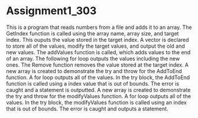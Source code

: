 # Assignment1_303
This is a program that reads numbers from a file and adds it to an array.
The GetIndex function is called using the array name, array size, and target index. This ouputs the value stored in the target index. 
A vector is declared to store all of the values, modify the target values, and output the old and new values.
The addValues function is called, which adds values to the end of an array. The following for loop outputs the values including the new ones.
The Remove function removes the value stored at the target index.
A new array is created to demonstrate the try and throw for the AddToEnd function. A for loop outputs all of the values. In the try block, the AddToEnd function is called using a index value that is out of bounds. The error is caught and a statement is outputted. 
A new array is created to demonstrate the try and throw for the modifyValues function. A for loop outputs all of the values. In the try block, the modifyValues function is called using an index that is out of bounds. The error is caught and outputs a statement. 
